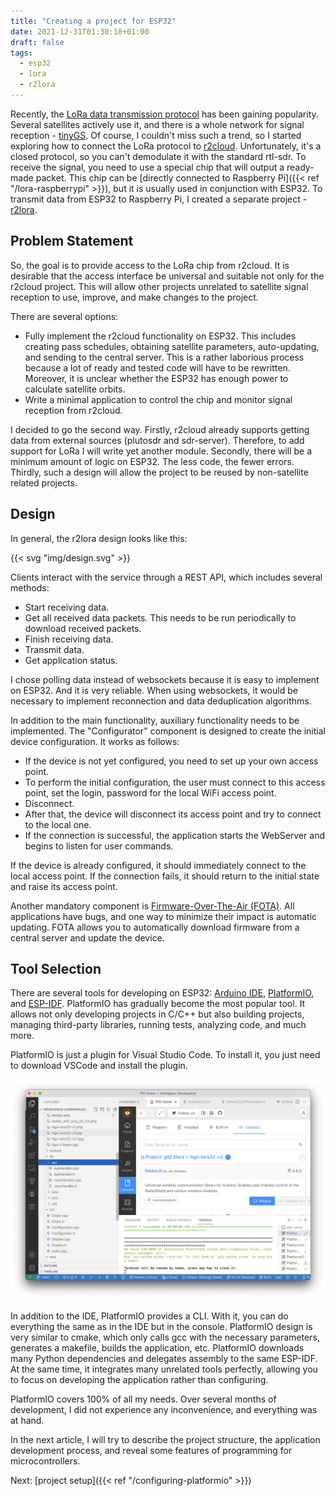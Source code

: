```yaml
---
title: "Creating a project for ESP32"
date: 2021-12-31T01:30:18+01:00
draft: false
tags:
  - esp32
  - lora
  - r2lora
---
```

Recently, the [LoRa data transmission protocol](https://en.wikipedia.org/wiki/LoRa) has been gaining popularity. Several satellites actively use it, and there is a whole network for signal reception - [tinyGS](https://tinygs.com). Of course, I couldn't miss such a trend, so I started exploring how to connect the LoRa protocol to [r2cloud](https://github.com/dernasherbrezon/r2cloud). Unfortunately, it's a closed protocol, so you can't demodulate it with the standard rtl-sdr. To receive the signal, you need to use a special chip that will output a ready-made packet. This chip can be [directly connected to Raspberry Pi]({{< ref "/lora-raspberrypi" >}}), but it is usually used in conjunction with ESP32. To transmit data from ESP32 to Raspberry Pi, I created a separate project - [r2lora](https://github.com/dernasherbrezon/r2lora).

## Problem Statement

So, the goal is to provide access to the LoRa chip from r2cloud. It is desirable that the access interface be universal and suitable not only for the r2cloud project. This will allow other projects unrelated to satellite signal reception to use, improve, and make changes to the project.

There are several options:

 * Fully implement the r2cloud functionality on ESP32. This includes creating pass schedules, obtaining satellite parameters, auto-updating, and sending to the central server. This is a rather laborious process because a lot of ready and tested code will have to be rewritten. Moreover, it is unclear whether the ESP32 has enough power to calculate satellite orbits.
 * Write a minimal application to control the chip and monitor signal reception from r2cloud.
 
I decided to go the second way. Firstly, r2cloud already supports getting data from external sources (plutosdr and sdr-server). Therefore, to add support for LoRa I will write yet another module. Secondly, there will be a minimum amount of logic on ESP32. The less code, the fewer errors. Thirdly, such a design will allow the project to be reused by non-satellite related projects.

## Design

In general, the r2lora design looks like this:

{{< svg "img/design.svg" >}}

Clients interact with the service through a REST API, which includes several methods:

 * Start receiving data.
 * Get all received data packets. This needs to be run periodically to download received packets.
 * Finish receiving data.
 * Transmit data.
 * Get application status.

I chose polling data instead of websockets because it is easy to implement on ESP32. And it is very reliable. When using websockets, it would be necessary to implement reconnection and data deduplication algorithms.

In addition to the main functionality, auxiliary functionality needs to be implemented. The "Configurator" component is designed to create the initial device configuration. It works as follows:

 * If the device is not yet configured, you need to set up your own access point.
 * To perform the initial configuration, the user must connect to this access point, set the login, password for the local WiFi access point.
 * Disconnect.
 * After that, the device will disconnect its access point and try to connect to the local one.
 * If the connection is successful, the application starts the WebServer and begins to listen for user commands.

If the device is already configured, it should immediately connect to the local access point. If the connection fails, it should return to the initial state and raise its access point.

Another mandatory component is [Firmware-Over-The-Air (FOTA)](https://en.wikipedia.org/wiki/Over-the-air_update). All applications have bugs, and one way to minimize their impact is automatic updating. FOTA allows you to automatically download firmware from a central server and update the device.

## Tool Selection

There are several tools for developing on ESP32: [Arduino IDE](https://www.arduino.cc/en/software), [PlatformIO](https://platformio.org), and [ESP-IDF](https://github.com/espressif/esp-idf). PlatformIO has gradually become the most popular tool. It allows not only developing projects in C/C++ but also building projects, managing third-party libraries, running tests, analyzing code, and much more.

PlatformIO is just a plugin for Visual Studio Code. To install it, you just need to download VSCode and install the plugin.

![](img/platformio.png)

In addition to the IDE, PlatformIO provides a CLI. With it, you can do everything the same as in the IDE but in the console. PlatformIO design is very similar to cmake, which only calls gcc with the necessary parameters, generates a makefile, builds the application, etc. PlatformIO downloads many Python dependencies and delegates assembly to the same ESP-IDF. At the same time, it integrates many unrelated tools perfectly, allowing you to focus on developing the application rather than configuring.

PlatformIO covers 100% of all my needs. Over several months of development, I did not experience any inconvenience, and everything was at hand.

In the next article, I will try to describe the project structure, the application development process, and reveal some features of programming for microcontrollers.

Next: [project setup]({{< ref "/configuring-platformio" >}})
